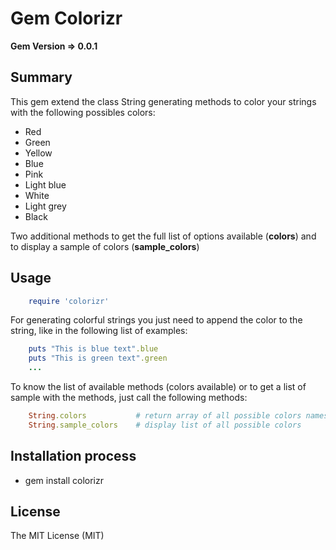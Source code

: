 # Gem Colorizr
**Gem Version => 0.0.1**
## Summary
This gem extend the class String generating methods to color your strings with the following possibles colors:
- Red
- Green
- Yellow
- Blue
- Pink
- Light blue
- White
- Light grey
- Black

Two additional methods to get the full list of options available (**colors**) and to display a sample of colors (**sample_colors**)

## Usage
```ruby
	require 'colorizr'	
```
For generating colorful strings you just need to append the color to the string, like in the following list of examples:
```ruby
	puts "This is blue text".blue
	puts "This is green text".green
	...
```
To know the list of available methods (colors available) or to get a list of sample with the methods, just call the following methods:
```ruby
	String.colors 			# return array of all possible colors names
	String.sample_colors 	# display list of all possible colors
```

## Installation process
* gem install colorizr

## License
The MIT License (MIT)